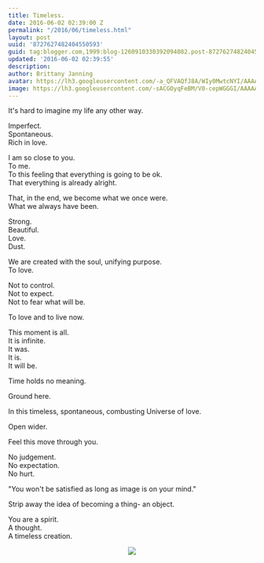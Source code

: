 ```yaml
---
title: Timeless.
date: 2016-06-02 02:39:00 Z
permalink: "/2016/06/timeless.html"
layout: post
uuid: '8727627482404550593'
guid: tag:blogger.com,1999:blog-1260910330392094082.post-8727627482404550593
updated: '2016-06-02 02:39:55'
description: 
author: Brittany Janning
avatar: https://lh3.googleusercontent.com/-a_QFVAQfJ8A/WIy0MwtcNYI/AAAAAAAAAYU/MjTQjocbF6Q/s640/IMG_20170126_093835_269.jpg
image: https://lh3.googleusercontent.com/-sACGOyqFeBM/V0-cepWGGGI/AAAAAAAAAPY/Dbsahij6azw/s640/IMG_20160601_072851.jpg
---
```


<div class="css-full-post-content js-full-post-content">
<p dir="ltr">It's hard to imagine my life any other way. </p><p dir="ltr">Imperfect.<br>Spontaneous. <br>Rich in love.</p><p dir="ltr">I am so close to you.<br>To me.<br>To this feeling that everything is going to be ok.<br>That everything is already alright.</p><p dir="ltr">That, in the end, we become what we once were.<br>What we always have been.</p><p dir="ltr">Strong. <br>Beautiful. <br>Love.<br>Dust.</p><p dir="ltr">We are created with the soul, unifying purpose.<br>To love.</p><p dir="ltr">Not to control.<br>Not to expect.<br>Not to fear what will be.</p><p dir="ltr">To love and to live now.</p><p dir="ltr">This moment is all.<br>It is infinite.<br>It was.<br>It is.<br>It will be.</p><p dir="ltr">Time holds no meaning.</p><p dir="ltr">Ground here.</p><p dir="ltr">In this timeless, spontaneous, combusting Universe of love.</p><p dir="ltr">Open wider.</p><p dir="ltr">Feel this move through you.</p><p dir="ltr">No judgement. <br>No expectation.<br>No hurt.</p><p dir="ltr">"You won't be satisfied as long as image is on your mind."</p><p dir="ltr">Strip away the idea of becoming a thing- an object.</p><p dir="ltr">You are a spirit.<br>A thought.<br>A timeless creation.</p><div class="separator" style="clear: both; text-align: center;"> <a href="https://lh3.googleusercontent.com/-sACGOyqFeBM/V0-cepWGGGI/AAAAAAAAAPY/Dbsahij6azw/s1600/IMG_20160601_072851.jpg" imageanchor="1" style="margin-left: 1em; margin-right: 1em;"> <img border="0" src="https://lh3.googleusercontent.com/-sACGOyqFeBM/V0-cepWGGGI/AAAAAAAAAPY/Dbsahij6azw/s640/IMG_20160601_072851.jpg"> </a> </div>
</div>
